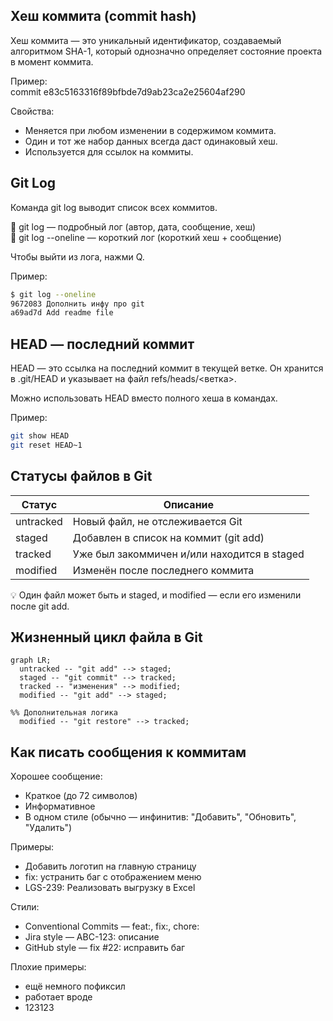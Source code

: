 ## Хеш коммита (commit hash)

Хеш коммита — это уникальный идентификатор, создаваемый алгоритмом SHA-1, который однозначно определяет состояние проекта в момент коммита.

Пример:  
commit e83c5163316f89bfbde7d9ab23ca2e25604af290

Свойства:
- Меняется при любом изменении в содержимом коммита.
- Один и тот же набор данных всегда даст одинаковый хеш.
- Используется для ссылок на коммиты.

##  Git Log

Команда git log выводит список всех коммитов.

🔹 git log — подробный лог (автор, дата, сообщение, хеш)  
🔹 git log --oneline — короткий лог (короткий хеш + сообщение)

Чтобы выйти из лога, нажми Q.

Пример:
```bash
$ git log --oneline
9672083 Дополнить инфу про git
a69ad7d Add readme file
```

##  HEAD — последний коммит

HEAD — это ссылка на последний коммит в текущей ветке. Он хранится в .git/HEAD и указывает на файл refs/heads/<ветка>.

Можно использовать HEAD вместо полного хеша в командах.

Пример:
```bash
git show HEAD
git reset HEAD~1
```

##  Статусы файлов в Git

| Статус     | Описание |
|------------|----------|
| untracked  | Новый файл, не отслеживается Git |
| staged     | Добавлен в список на коммит (git add) |
| tracked    | Уже был закоммичен и/или находится в staged |
| modified   | Изменён после последнего коммита |

💡 Один файл может быть и staged, и modified — если его изменили после git add.

## Жизненный цикл файла в Git

```mermaid
graph LR;
  untracked -- "git add" --> staged;
  staged -- "git commit" --> tracked;
  tracked -- "изменения" --> modified;
  modified -- "git add" --> staged;

%% Дополнительная логика
  modified -- "git restore" --> tracked;
```
##  Как писать сообщения к коммитам

Хорошее сообщение:
- Краткое (до 72 символов)
- Информативное
- В одном стиле (обычно — инфинитив: "Добавить", "Обновить", "Удалить")

Примеры:
- Добавить логотип на главную страницу
- fix: устранить баг с отображением меню
- LGS-239: Реализовать выгрузку в Excel

Стили:
- Conventional Commits — feat:, fix:, chore:
- Jira style — ABC-123: описание
- GitHub style — fix #22: исправить баг

Плохие примеры:
- ещё немного пофиксил
- работает вроде
- 123123